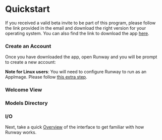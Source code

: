 # Quickstart

If you received a valid beta invite to be part of this program, please follow the link provided in the email and download the right version for your operating system. You can also find the link to download the app [here](http://localhost:4000/#/?id=download-latest-version).

### Create an Account

Once you have downloaded the app, open Runway and you will be prompt to create a new account:



<p class='note'><b>Note for Linux users</b>: You will need to configure Runway to run as an AppImage. Please follow <a href="https://discourse.appimage.org/t/how-to-run-an-appimage/80">this extra step</a>.</p>


### Welcome View

### Models Directory

### I/O

Next, take a quick [Overview](http://localhost:4000/#/overview) of the interface to get familiar with how Runway works.
